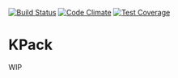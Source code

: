 [![Build Status](https://travis-ci.org/gisikw/kpack.svg?branch=master)](https://travis-ci.org/gisikw/kpack)
[![Code Climate](https://codeclimate.com/github/gisikw/kpack/badges/gpa.svg)](https://codeclimate.com/github/gisikw/kpack)
[![Test Coverage](https://codeclimate.com/github/gisikw/kpack/badges/coverage.svg)](https://codeclimate.com/github/gisikw/kpack/coverage)

# KPack

WIP
